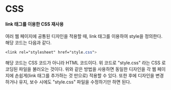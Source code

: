 <h1>CSS</h1>
<h4>link 태그를 이용한 CSS 재사용</h4>
여러 웹 페이지에 공통된 디자인을 적용할 때, link 태그를 이용하여 style을 정의한다. 해당 코드는 다음과 같다.

```CSS
<link rel="stylesheet" href="style.css">
```

해당 코드는 CSS 코드가 아니라 HTML 코드이다. 위 코드로 "style.css" 라는 CSS 로 코딩된 파일을 불러오는 것이다. 위와 같은 방법을 사용하면 동일한 디자인을 각 웹 페이지에 손쉽게(link 태그를 추가하는 것 만으로) 적용할 수 있다. 또한 후에 디자인을 변경하거나 유지, 보수 시에도 "style.css" 파일을 수정하기만 하면 된다.
